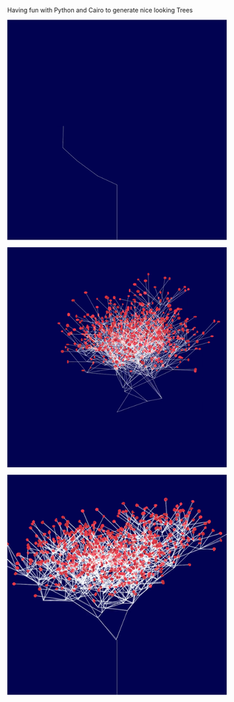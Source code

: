 Having fun with Python and Cairo to generate nice looking Trees

<p align="center">
  <img src="https://github.com/macadev/TreeGen/blob/master/animations/tree.gif"/>
</p>

<p align="center">
  <img src="https://github.com/macadev/TreeGen/blob/master/animations/moving_blob.gif"/>
</p>

<p align="center">
  <img src="https://github.com/macadev/TreeGen/blob/master/animations/fun_accident.gif"/>
</p>

